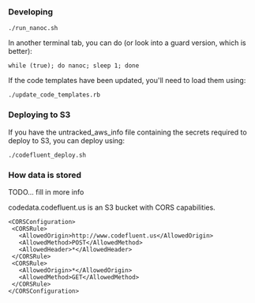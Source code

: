### Developing

    ./run_nanoc.sh

In another terminal tab, you can do (or look into a guard version, which is better):

    while (true); do nanoc; sleep 1; done

If the code templates have been updated, you'll need to load them using:

    ./update_code_templates.rb

### Deploying to S3

If you have the untracked\_aws\_info file containing the secrets required to
deploy to S3, you can deploy using:

    ./codefluent_deploy.sh

### How data is stored

TODO... fill in more info

codedata.codefluent.us is an S3 bucket with CORS capabilities.

    <CORSConfiguration>
     <CORSRule>
       <AllowedOrigin>http://www.codefluent.us</AllowedOrigin>
       <AllowedMethod>POST</AllowedMethod>
       <AllowedHeader>*</AllowedHeader>
     </CORSRule>
     <CORSRule>
       <AllowedOrigin>*</AllowedOrigin>
       <AllowedMethod>GET</AllowedMethod>
     </CORSRule>
    </CORSConfiguration>
